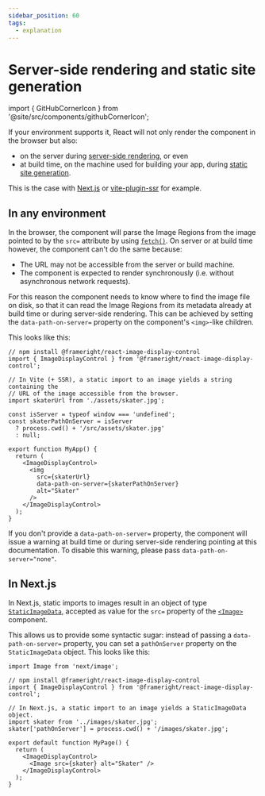 ```yaml
---
sidebar_position: 60
tags:
  - explanation
---
```


# Server-side rendering and static site generation

import { GitHubCornerIcon } from '@site/src/components/githubCornerIcon';

<GitHubCornerIcon href="https://github.com/Frameright/react-image-display-control" />

If your environment supports it, React will not only render the component in the
browser but also:

- on the server during
  [server-side rendering](https://nextjs.org/docs/pages/building-your-application/rendering/server-side-rendering),
  or even
- at build time, on the machine used for building your app, during
  [static site generation](https://nextjs.org/docs/pages/building-your-application/rendering/static-site-generation).

This is the case with [Next.js](https://nextjs.org/) or
[vite-plugin-ssr](https://vite-plugin-ssr.com/) for example.

## In any environment

In the browser, the component will parse the Image Regions from the image
pointed to by the `src=` attribute by using
[`fetch()`](https://developer.mozilla.org/en-US/docs/Web/API/fetch). On server
or at build time however, the component can't do the same because:

- The URL may not be accessible from the server or build machine.
- The component is expected to render synchronously (i.e. without asynchronous
  network requests).

For this reason the component needs to know where to find the image file on
disk, so that it can read the Image Regions from its metadata already at
build time or during server-side rendering. This can be achieved by setting
the `data-path-on-server=` property on the component's `<img>`-like children.

This looks like this:

```tsx title=/src/MyApp.tsx
// npm install @frameright/react-image-display-control
import { ImageDisplayControl } from '@frameright/react-image-display-control';

// In Vite (+ SSR), a static import to an image yields a string containing the
// URL of the image accessible from the browser.
import skaterUrl from './assets/skater.jpg';

const isServer = typeof window === 'undefined';
const skaterPathOnServer = isServer
  ? process.cwd() + '/src/assets/skater.jpg'
  : null;

export function MyApp() {
  return (
    <ImageDisplayControl>
      <img
        src={skaterUrl}
        data-path-on-server={skaterPathOnServer}
        alt="Skater"
      />
    </ImageDisplayControl>
  );
}
```

If you don't provide a `data-path-on-server=` property, the component will issue
a warning at build time or during server-side rendering pointing at this
documentation. To disable this warning, please pass
`data-path-on-server="none"`.

## In Next.js

In Next.js, static imports to images result in an object of type
[`StaticImageData`](https://github.com/vercel/next.js/blob/canary/packages/next/src/client/image.tsx#L62),
accepted as value for the `src=` property of the
[`<Image>`](https://nextjs.org/docs/api-reference/next/image) component.

This allows us to provide some syntactic sugar: instead of passing a
`data-path-on-server=` property, you can set a `pathOnServer` property on the
`StaticImageData` object. This looks like this:

```tsx title=/pages/MyPage.tsx
import Image from 'next/image';

// npm install @frameright/react-image-display-control
import { ImageDisplayControl } from '@frameright/react-image-display-control';

// In Next.js, a static import to an image yields a StaticImageData object.
import skater from '../images/skater.jpg';
skater['pathOnServer'] = process.cwd() + '/images/skater.jpg';

export default function MyPage() {
  return (
    <ImageDisplayControl>
      <Image src={skater} alt="Skater" />
    </ImageDisplayControl>
  );
}
```
